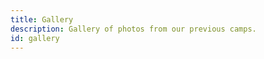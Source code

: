 ```yaml
---
title: Gallery
description: Gallery of photos from our previous camps.
id: gallery
---
```


<div class="gallery"></div>
